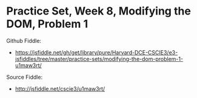 # Practice Set, Week 8, Modifying the DOM, Problem 1

Github Fiddle:
- https://jsfiddle.net/gh/get/library/pure/Harvard-DCE-CSCIE3/e3-jsfiddles/tree/master/practice-sets/modifying-the-dom-problem-1-u1maw3rt/

Source Fiddle:
- http://jsfiddle.net/cscie3/u1maw3rt/

